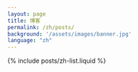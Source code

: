```yaml
---
layout: page
title: 博客
permalink: /zh/posts/
background: '/assets/images/banner.jpg'
language: "zh"
---
```


{% include posts/zh-list.liquid %}
